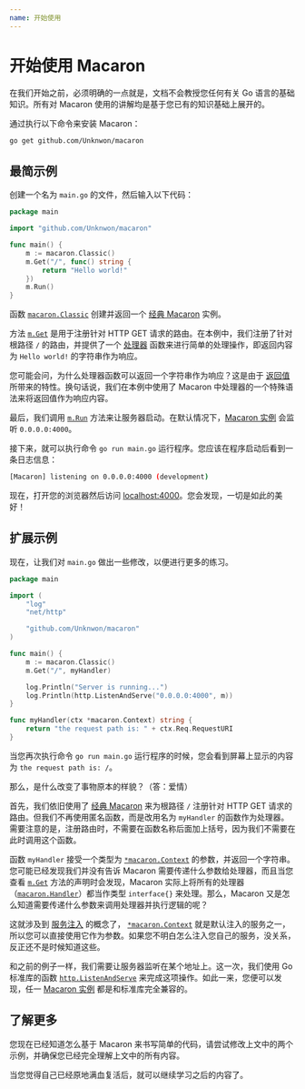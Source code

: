 ```yaml
---
name: 开始使用
---
```


# 开始使用 Macaron

在我们开始之前，必须明确的一点就是，文档不会教授您任何有关 Go 语言的基础知识。所有对 Macaron 使用的讲解均是基于您已有的知识基础上展开的。

通过执行以下命令来安装 Macaron：

```sh
go get github.com/Unknwon/macaron
```

## 最简示例

创建一个名为 `main.go` 的文件，然后输入以下代码：

```go
package main

import "github.com/Unknwon/macaron"

func main() {
	m := macaron.Classic()
	m.Get("/", func() string {
		return "Hello world!"
	})
	m.Run()
}
```

函数 [`macaron.Classic`](https://gowalker.org/github.com/Unknwon/macaron#Classic) 创建并返回一个 [经典 Macaron](core_concepts#%E7%BB%8F%E5%85%B8-macaron) 实例。

方法 [`m.Get`](https://gowalker.org/github.com/Unknwon/macaron#Router_Get) 是用于注册针对 HTTP GET 请求的路由。在本例中，我们注册了针对根路径 `/` 的路由，并提供了一个 [处理器](core_concepts#%E5%A4%84%E7%90%86%E5%99%A8) 函数来进行简单的处理操作，即返回内容为 `Hello world!` 的字符串作为响应。

您可能会问，为什么处理器函数可以返回一个字符串作为响应？这是由于 [返回值](core_concepts#%E8%BF%94%E5%9B%9E%E5%80%BC) 所带来的特性。换句话说，我们在本例中使用了 Macaron 中处理器的一个特殊语法来将返回值作为响应内容。

最后，我们调用 [`m.Run`](https://gowalker.org/github.com/Unknwon/macaron#Macaron_Run) 方法来让服务器启动。在默认情况下，[Macaron 实例](core_concepts#macaron-%E5%AE%9E%E4%BE%8B) 会监听 `0.0.0.0:4000`。

接下来，就可以执行命令 `go run main.go` 运行程序。您应该在程序启动后看到一条日志信息：

```sh
[Macaron] listening on 0.0.0.0:4000 (development)
```

现在，打开您的浏览器然后访问 [localhost:4000](http://localhost:4000)。您会发现，一切是如此的美好！

## 扩展示例

现在，让我们对 `main.go` 做出一些修改，以便进行更多的练习。

```go
package main

import (
	"log"
	"net/http"

	"github.com/Unknwon/macaron"
)

func main() {
	m := macaron.Classic()
	m.Get("/", myHandler)

	log.Println("Server is running...")
	log.Println(http.ListenAndServe("0.0.0.0:4000", m))
}

func myHandler(ctx *macaron.Context) string {
	return "the request path is: " + ctx.Req.RequestURI
}
```

当您再次执行命令 `go run main.go` 运行程序的时候，您会看到屏幕上显示的内容为 `the request path is: /`。

那么，是什么改变了事物原本的样貌？（答：爱情）

首先，我们依旧使用了 [经典 Macaron](core_concepts#%E7%BB%8F%E5%85%B8-macaron) 来为根路径 `/` 注册针对 HTTP GET 请求的路由。但我们不再使用匿名函数，而是改用名为 `myHandler` 的函数作为处理器。需要注意的是，注册路由时，不需要在函数名称后面加上括号，因为我们不需要在此时调用这个函数。

函数 `myHandler` 接受一个类型为 [`*macaron.Context`](../middlewares/core#context) 的参数，并返回一个字符串。您可能已经发现我们并没有告诉 Macaron 需要传递什么参数给处理器，而且当您查看 [`m.Get`](https://gowalker.org/github.com/Unknwon/macaron#Router_Get) 方法的声明时会发现，Macaron 实际上将所有的处理器（[`macaron.Handler`](https://gowalker.org/github.com/Unknwon/macaron#Handler)）都当作类型 `interface{}` 来处理。那么，Macaron 又是怎么知道需要传递什么参数来调用处理器并执行逻辑的呢？

这就涉及到 [服务注入](core_concepts#%E6%9C%8D%E5%8A%A1%E6%B3%A8%E5%85%A5) 的概念了， [`*macaron.Context`](../middlewares/core#context) 就是默认注入的服务之一，所以您可以直接使用它作为参数。如果您不明白怎么注入您自己的服务，没关系，反正还不是时候知道这些。

和之前的例子一样，我们需要让服务器监听在某个地址上。这一次，我们使用 Go 标准库的函数 [`http.ListenAndServe`](https://gowalker.org/net/http#ListenAndServe) 来完成这项操作。如此一来，您便可以发现，任一 [Macaron 实例](core_concepts#macaron-%E5%AE%9E%E4%BE%8B) 都是和标准库完全兼容的。

## 了解更多

您现在已经知道怎么基于 Macaron 来书写简单的代码，请尝试修改上文中的两个示例，并确保您已经完全理解上文中的所有内容。

当您觉得自己已经原地满血复活后，就可以继续学习之后的内容了。